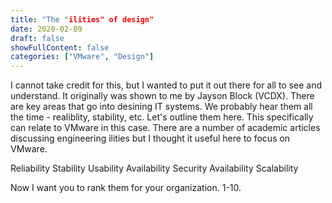 ```yaml
---
title: "The "ilities" of design"
date: 2020-02-09
draft: false
showFullContent: false
categories: ["VMware", "Design"]
---
```


I cannot take credit for this, but I wanted to put it out there for all to see and understand. It originally was shown to me by Jayson Block (VCDX). There are key areas that go into desining IT systems. We probably hear them all the time - realiblity, stability, etc. Let's outline them here. This specifically can relate to VMware in this case. There are a number of academic articles discussing engineering ilities but I thought it useful here to focus on VMware. 

Reliability
Stability
Usability
Availability
Security
Availability
Scalability

Now I want you to rank them for your organization. 1-10. 